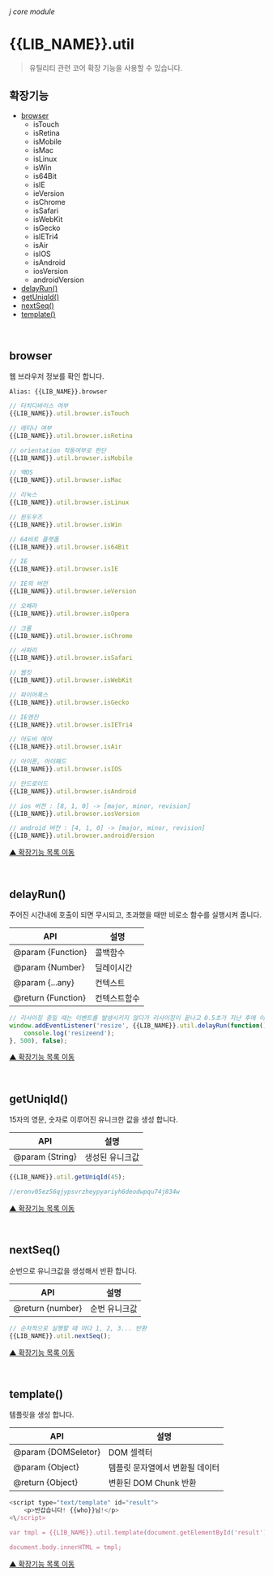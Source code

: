###### j core module

# {{LIB_NAME}}.util
> 유틸리티 관련 코어 확장 기능을 사용할 수 있습니다.

## 확장기능

- [browser](#browser)
    - isTouch
    - isRetina
    - isMobile
    - isMac
    - isLinux
    - isWin
    - is64Bit
    - isIE
    - ieVersion
    - isChrome
    - isSafari
    - isWebKit
    - isGecko
    - isIETri4
    - isAir
    - isIOS
    - isAndroid
    - iosVersion
    - androidVersion
- [delayRun()](#delayrun)
- [getUniqId()](#getuniqid)
- [nextSeq()](#nextseq)
- [template()](#template)

<br>

## browser
웹 브라우저 정보를 확인 합니다.

`Alias: {{LIB_NAME}}.browser`

```js
// 터치디바이스 여부
{{LIB_NAME}}.util.browser.isTouch
```
```js
// 레티나 여부
{{LIB_NAME}}.util.browser.isRetina
```
```js
// orientation 작동여부로 판단
{{LIB_NAME}}.util.browser.isMobile
```
```js
// 맥OS
{{LIB_NAME}}.util.browser.isMac
```
```js
// 리눅스
{{LIB_NAME}}.util.browser.isLinux

```
```js
// 윈도우즈
{{LIB_NAME}}.util.browser.isWin
```
```js
// 64비트 플랫폼
{{LIB_NAME}}.util.browser.is64Bit
```
```js
// IE
{{LIB_NAME}}.util.browser.isIE
```
```js
// IE의 버전
{{LIB_NAME}}.util.browser.ieVersion
```
```js
// 오페라
{{LIB_NAME}}.util.browser.isOpera
```
```js
// 크롬
{{LIB_NAME}}.util.browser.isChrome
```
```js
// 사파리
{{LIB_NAME}}.util.browser.isSafari
```
```js
// 웹킷
{{LIB_NAME}}.util.browser.isWebKit
```
```js
// 파이어폭스
{{LIB_NAME}}.util.browser.isGecko
```
```js
// IE엔진
{{LIB_NAME}}.util.browser.isIETri4
```
```js
// 어도비 에어
{{LIB_NAME}}.util.browser.isAir
```
```js
// 아이폰, 아이패드
{{LIB_NAME}}.util.browser.isIOS
```
```js
// 안드로이드
{{LIB_NAME}}.util.browser.isAndroid
```
```js
// ios 버전 : [8, 1, 0] -> [major, minor, revision]
{{LIB_NAME}}.util.browser.iosVersion
```
```js
// android 버전 : [4, 1, 0] -> [major, minor, revision]
{{LIB_NAME}}.util.browser.androidVersion
```

[▲ 확장기능 목록 이동](#확장기능)

<br>

## delayRun()
주어진 시간내에 호출이 되면 무시되고, 초과했을 때만 비로소 함수를 실행시켜 줍니다.

API | 설명
--- | ---
@param {Function} | 콜백함수
@param {Number} | 딜레이시간
@param {...any} | 컨텍스트
@return {Function} | 컨텍스트함수

```js
// 리사이징 중일 때는 이벤트를 발생시키지 않다가 리사이징이 끝나고 0.5초가 지난 후에 이벤트를 발생시키고자 할 경우 사용.
window.addEventListener('resize', {{LIB_NAME}}.util.delayRun(function() {
    console.log('resizeend');
}, 500), false);
```

[▲ 확장기능 목록 이동](#확장기능)

<br>

## getUniqId()
15자의 영문, 숫자로 이루어진 유니크한 값을 생성 합니다.

API | 설명
--- | ---
@param {String} | 생성된 유니크값

```js
{{LIB_NAME}}.util.getUniqId(45);

//eronv05ez56qjypsvrzheypyariyh6deodwpqu74j834w
```

[▲ 확장기능 목록 이동](#확장기능)

<br>

## nextSeq()
순번으로 유니크값을 생성해서 반환 합니다.

API | 설명
--- | ---
@return {number} | 순번 유니크값

```js
// 순차적으로 실행할 때 마다 1, 2, 3... 반환
{{LIB_NAME}}.util.nextSeq();
```

[▲ 확장기능 목록 이동](#확장기능)

<br>

## template()
템플릿을 생성 합니다.

API | 설명
--- | ---
@param {DOMSeletor} | DOM 셀렉터
@param {Object} | 템플릿 문자열에서 변환될 데이터
@return {Object} | 변환된 DOM Chunk 반환

```js
<script type="text/template" id="result">
    <p>반갑습니다! {{who}}님!</p>
<\/script>

var tmpl = {{LIB_NAME}}.util.template(document.getElementById('result'), {who: 'woonyzzang'});

document.body.innerHTML = tmpl;
```

[▲ 확장기능 목록 이동](#확장기능)
